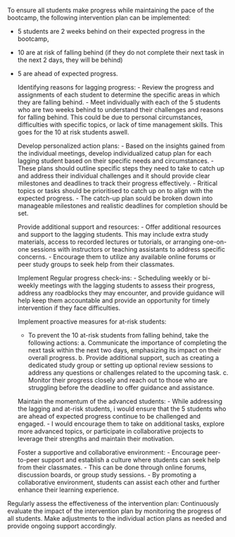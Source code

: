 To ensure all students make progress while maintaining the pace of the bootcamp, the following intervention plan can be implemented:

- 5 students are 2 weeks behind on their expected progress in the bootcamp, 
- 10 are at risk of falling behind (if they do not complete their next task in the next 2 days, they will be behind)
- 5 are ahead of expected progress.



    Identifying reasons for lagging progress:
        - Review the progress and assignments of each student to determine the specific areas in which they are falling behind.
        - Meet individually with each of the 5 students who are two weeks behind to understand their challenges and reasons for falling behind. This could be due to personal circumstances, difficulties with specific topics, or lack of time management skills. This goes for the 10 at risk students aswell.

    Develop personalized action plans:
        - Based on the insights gained from the individual meetings, develop individualized catup plan for each lagging student based on their specific needs and circumstances.
        - These plans should outline specific steps they need to take to catch up and address their individual challenges and it should provide clear milestones and deadlines to track their progress effectively.
        - Rritical topics or tasks should be prioritised to catch up on to align with the expected progress.
        - The catch-up plan sould be broken down into manageable milestones and realistic deadlines for completion should be set.

    Provide additional support and resources:
        - Offer additional resources and support to the lagging students. This may include extra study materials, access to recorded lectures or tutorials, or arranging one-on-one sessions with instructors or teaching assistants to address specific concerns. 
        - Encourage them to utilize any available online forums or peer study groups to seek help from their classmates.

    Implement Regular progress check-ins: 
        - Scheduling weekly or bi-weekly meetings with the lagging students to assess their progress, address any roadblocks they may encounter, and provide guidance will help keep them accountable and provide an opportunity for timely intervention if they face difficulties.

    Implement proactive measures for at-risk students: 
    - To prevent the 10 at-risk students from falling behind, take the following actions:
        a. Communicate the importance of completing the next task within the next two days, emphasizing its impact on their overall progress.
        b. Provide additional support, such as creating a dedicated study group or setting up optional review sessions to address any questions or challenges related to the upcoming task.
        c. Monitor their progress closely and reach out to those who are struggling before the deadline to offer guidance and assistance.

    Maintain the momentum of the advanced students: 
        - While addressing the lagging and at-risk students, i would ensure that the 5 students who are ahead of expected progress continue to be challenged and engaged. 
        - I would encourage them to take on additional tasks, explore more advanced topics, or participate in collaborative projects to leverage their strengths and  maintain their motivation.

    Foster a supportive and collaborative environment: 
        - Encourage peer-to-peer support and establish a culture where students can seek help from their classmates. 
        - This can be done through online forums, discussion boards, or group study sessions. 
        - By promoting a collaborative environment, students can assist each other and further enhance their learning experience.

Regularly assess the effectiveness of the intervention plan: Continuously evaluate the impact of the intervention plan by monitoring the progress of all students. Make adjustments to the individual action plans as needed and provide ongoing support accordingly.